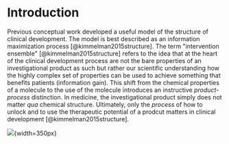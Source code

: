 # Introduction



Previous conceptual work developed a useful model of the structure of clinical development. The model is best described as an information maximization process [@kimmelman2015structure]. The term "intervention ensemble" [@kimmelman2015structure] refers to the idea that at the heart of the clinical development process are not the bare properties of an investigational product as such but rather our scientific understanding how the highly complex set of properties can be used to achieve something that benefits patients (information gain). This shift from the chemical properties of a molecule to the use of the molecule introduces an instructive *product*-*process* distinction. In medicine, the investigational product simply does not matter *qua* chemical structure. Ultimately, only the *process* of how to unlock and to use the therapeutic potential of a prodcut matters in clinical development [@kimmelman2015structure].

![](https://media.giphy.com/media/niL4NM57bz2gw/giphy.gif){width=350px}
